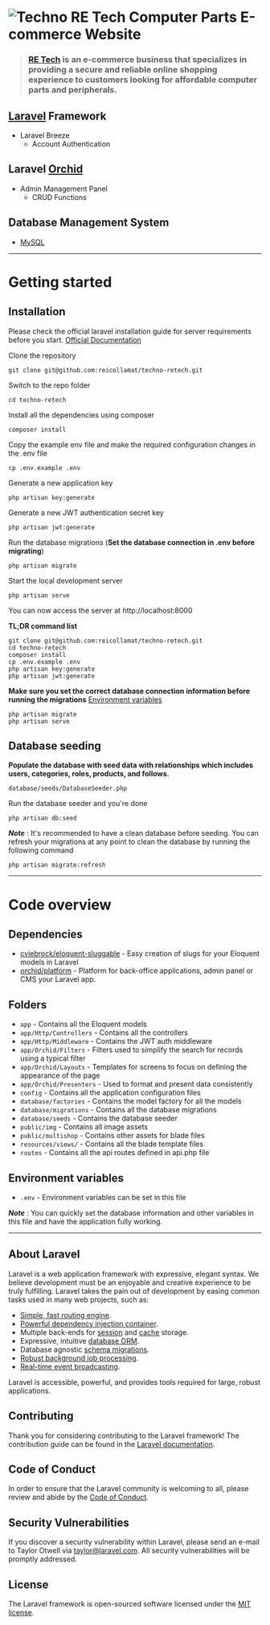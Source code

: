 # ![Techno](public/img/icon/retechicon.ico) RE Tech Computer Parts E-commerce Website

> ### [RE Tech](http://112.204.9.82/) is an e-commerce business that specializes in providing a secure and reliable online shopping experience to customers looking for affordable computer parts and peripherals.

## [Laravel](#about-laravel) Framework 
- Laravel Breeze 
    - Account Authentication

## Laravel [Orchid](https://orchid.software/)
- Admin Management Panel
    - CRUD Functions

## Database Management System
- [MySQL](https://www.mysql.com/)

----------

# Getting started

## Installation

Please check the official laravel installation guide for server requirements before you start. [Official Documentation](https://laravel.com/docs/10.x)

Clone the repository

    git clone git@github.com:reicollamat/techno-retech.git

Switch to the repo folder

    cd techno-retech

Install all the dependencies using composer

    composer install

Copy the example env file and make the required configuration changes in the .env file

    cp .env.example .env

Generate a new application key

    php artisan key:generate

Generate a new JWT authentication secret key

    php artisan jwt:generate

Run the database migrations (**Set the database connection in .env before migrating**)

    php artisan migrate

Start the local development server

    php artisan serve

You can now access the server at http://localhost:8000

**TL;DR command list**

    git clone git@github.com:reicollamat/techno-retech.git
    cd techno-retech
    composer install
    cp .env.example .env
    php artisan key:generate
    php artisan jwt:generate 

**Make sure you set the correct database connection information before running the migrations** [Environment variables](#environment-variables)

    php artisan migrate
    php artisan serve

## Database seeding

**Populate the database with seed data with relationships which includes users, categories, roles, products, and follows.**

    database/seeds/DatabaseSeeder.php

Run the database seeder and you're done

    php artisan db:seed

***Note*** : It's recommended to have a clean database before seeding. You can refresh your migrations at any point to clean the database by running the following command

    php artisan migrate:refresh


----------

# Code overview

## Dependencies

- [cviebrock/eloquent-sluggable](https://github.com/cviebrock/eloquent-sluggable) - Easy creation of slugs for your Eloquent models in Laravel
- [orchid/platform](https://orchid.software/en/) - Platform for back-office applications, admin panel or CMS your Laravel app.

## Folders

- `app` - Contains all the Eloquent models
- `app/Http/Controllers` - Contains all the controllers
- `app/Http/Middleware` - Contains the JWT auth middleware
- `app/Orchid/Filters` - Filters used to simplify the search for records using a typical filter
- `app/Orchid/Layouts` - Templates for screens to focus on defining the appearance of the page
- `app/Orchid/Presenters` - Used to format and present data consistently
- `config` - Contains all the application configuration files
- `database/factories` - Contains the model factory for all the models
- `database/migrations` - Contains all the database migrations
- `database/seeds` - Contains the database seeder
- `public/img` - Contains all image assets
- `public/multishop` - Contains other assets for blade files
- `resources/views/` - Contains all the blade template files
- `routes` - Contains all the api routes defined in api.php file

## Environment variables

- `.env` - Environment variables can be set in this file

***Note*** : You can quickly set the database information and other variables in this file and have the application fully working.

----------

## About Laravel

Laravel is a web application framework with expressive, elegant syntax. We believe development must be an enjoyable and creative experience to be truly fulfilling. Laravel takes the pain out of development by easing common tasks used in many web projects, such as:

- [Simple, fast routing engine](https://laravel.com/docs/routing).
- [Powerful dependency injection container](https://laravel.com/docs/container).
- Multiple back-ends for [session](https://laravel.com/docs/session) and [cache](https://laravel.com/docs/cache) storage.
- Expressive, intuitive [database ORM](https://laravel.com/docs/eloquent).
- Database agnostic [schema migrations](https://laravel.com/docs/migrations).
- [Robust background job processing](https://laravel.com/docs/queues).
- [Real-time event broadcasting](https://laravel.com/docs/broadcasting).

Laravel is accessible, powerful, and provides tools required for large, robust applications.

## Contributing

Thank you for considering contributing to the Laravel framework! The contribution guide can be found in the [Laravel documentation](https://laravel.com/docs/contributions).

## Code of Conduct

In order to ensure that the Laravel community is welcoming to all, please review and abide by the [Code of Conduct](https://laravel.com/docs/contributions#code-of-conduct).

## Security Vulnerabilities

If you discover a security vulnerability within Laravel, please send an e-mail to Taylor Otwell via [taylor@laravel.com](mailto:taylor@laravel.com). All security vulnerabilities will be promptly addressed.

## License

The Laravel framework is open-sourced software licensed under the [MIT license](https://opensource.org/licenses/MIT).
